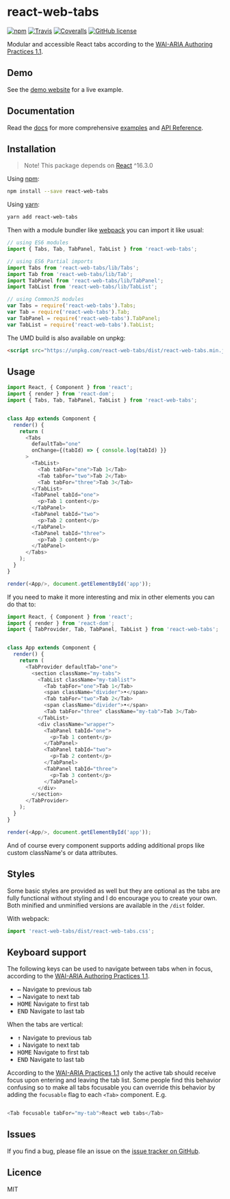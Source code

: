# react-web-tabs
[![npm](https://img.shields.io/npm/v/react-web-tabs.svg?style=flat-square)](https://www.npmjs.com/package/react-web-tabs)
[![Travis](https://img.shields.io/travis/marcuslindfeldt/react-web-tabs.svg?style=flat-square)](https://travis-ci.org/marcuslindfeldt/react-web-tabs)
[![Coveralls](https://img.shields.io/coveralls/marcuslindfeldt/react-web-tabs.svg?style=flat-square)](https://coveralls.io/github/marcuslindfeldt/react-web-tabs?branch=master)
[![GitHub license](https://img.shields.io/badge/license-MIT-blue.svg?style=flat-square)](https://raw.githubusercontent.com/marcuslindfeldt/react-web-tabs/master/LICENSE)

Modular and accessible React tabs according to the [WAI-ARIA Authoring Practices 1.1](https://www.w3.org/TR/wai-aria-practices-1.1/#tabpanel).

## Demo
See the [demo website](https://react-web-tabs.firebaseapp.com/) for a live example.

## Documentation
Read the [docs](https://marcuslindfeldt.github.io/react-web-tabs/) for more comprehensive [examples](https://marcuslindfeldt.github.io/react-web-tabs/examples) and [API Reference](https://marcuslindfeldt.github.io/react-web-tabs/docs/api/).

## Installation
> Note! This package depends on [React](https://facebook.github.io/react/) ^16.3.0

Using [npm](https://www.npmjs.com/):
```bash
npm install --save react-web-tabs
```
Using [yarn](https://yarnpkg.com/en/):
```bash
yarn add react-web-tabs
```

Then with a module bundler like [webpack](https://webpack.js.org/) you can import it like usual:

```js
// using ES6 modules
import { Tabs, Tab, TabPanel, TabList } from 'react-web-tabs';

// using ES6 Partial imports
import Tabs from 'react-web-tabs/lib/Tabs';
import Tab from 'react-web-tabs/lib/Tab';
import TabPanel from 'react-web-tabs/lib/TabPanel';
import TabList from 'react-web-tabs/lib/TabList';

// using CommonJS modules
var Tabs = require('react-web-tabs').Tabs;
var Tab = require('react-web-tabs').Tab;
var TabPanel = require('react-web-tabs').TabPanel;
var TabList = require('react-web-tabs').TabList;
```

The UMD build is also available on unpkg:

```html
<script src="https://unpkg.com/react-web-tabs/dist/react-web-tabs.min.js"></script>
```

## Usage

```js
import React, { Component } from 'react';
import { render } from 'react-dom';
import { Tabs, Tab, TabPanel, TabList } from 'react-web-tabs';


class App extends Component {
  render() {
    return (
      <Tabs
        defaultTab="one"
        onChange={(tabId) => { console.log(tabId) }}
      >
        <TabList>
          <Tab tabFor="one">Tab 1</Tab>
          <Tab tabFor="two">Tab 2</Tab>
          <Tab tabFor="three">Tab 3</Tab>
        </TabList>
        <TabPanel tabId="one">
          <p>Tab 1 content</p>
        </TabPanel>
        <TabPanel tabId="two">
          <p>Tab 2 content</p>
        </TabPanel>
        <TabPanel tabId="three">
          <p>Tab 3 content</p>
        </TabPanel>
      </Tabs>
    );
  }
}

render(<App/>, document.getElementById('app'));
```

If you need to make it more interesting and mix in other elements you can do that to:

```js
import React, { Component } from 'react';
import { render } from 'react-dom';
import { TabProvider, Tab, TabPanel, TabList } from 'react-web-tabs';


class App extends Component {
  render() {
    return (
      <TabProvider defaultTab="one">
        <section className="my-tabs">
          <TabList className="my-tablist">
            <Tab tabFor="one">Tab 1</Tab>
            <span className="divider">•</span>
            <Tab tabFor="two">Tab 2</Tab>
            <span className="divider">•</span>
            <Tab tabFor="three" className="my-tab">Tab 3</Tab>
          </TabList>
          <div className="wrapper">
            <TabPanel tabId="one">
              <p>Tab 1 content</p>
            </TabPanel>
            <TabPanel tabId="two">
              <p>Tab 2 content</p>
            </TabPanel>
            <TabPanel tabId="three">
              <p>Tab 3 content</p>
            </TabPanel>
          </div>
        </section>
      </TabProvider>
    );
  }
}

render(<App/>, document.getElementById('app'));
```

And of course every component supports adding additional props like custom className's or data attributes.

## Styles

Some basic styles are provided as well but they are optional as the tabs are fully functional without styling and I do encourage you to create your own. Both minified and unminified versions are available in the `/dist` folder.

With webpack:
```js
import 'react-web-tabs/dist/react-web-tabs.css';
```

## Keyboard support
The following keys can be used to navigate between tabs when in focus, according to the [WAI-ARIA Authoring Practices 1.1](https://www.w3.org/TR/wai-aria-practices-1.1/#tabpanel).


* <kbd>←</kbd> Navigate to previous tab
* <kbd>→</kbd> Navigate to next tab
* <kbd>HOME</kbd> Navigate to first tab
* <kbd>END</kbd> Navigate to last tab

When the tabs are vertical:

* <kbd>↑</kbd> Navigate to previous tab
* <kbd>↓</kbd> Navigate to next tab
* <kbd>HOME</kbd> Navigate to first tab
* <kbd>END</kbd> Navigate to last tab

According to the [WAI-ARIA Practices 1.1](https://www.w3.org/TR/wai-aria-practices-1.1/#tabpanel) only the active tab should receive focus upon entering and leaving the tab list. Some people find this behavior confusing so to make all tabs focusable you can override this behavior by adding the `focusable` flag to each `<Tab>` component. E.g.

```js

<Tab focusable tabFor="my-tab">React web tabs</Tab>
```


## Issues
If you find a bug, please file an issue on the [issue tracker on GitHub](https://github.com/marcuslindfeldt/react-web-tabs/issues).

## Licence
MIT
